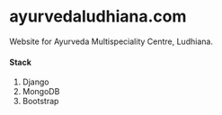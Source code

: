# ayurvedaludhiana.com

Website for Ayurveda Multispeciality Centre, Ludhiana.

#### Stack
1. Django
2. MongoDB
3. Bootstrap